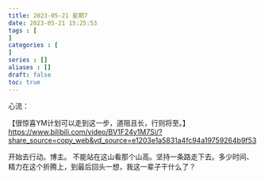 ```yaml
---
title: 2023-05-21 星期7
date: 2023-05-21 15:25:53
tags : [
]
categories : [
]
series : []
aliases : []
draft: false
toc: true
---
```


心流：

【很惊喜YM计划可以走到这一步，道阻且长，行则将至。】 https://www.bilibili.com/video/BV1F24y1M7Si/?share_source=copy_web&vd_source=e1203e1a5831a4fc94a19759264b9f53

开始去行动。博主。
不能站在这山看那个山高。坚持一条路走下去。多少时间、精力在这个折腾上，到最后回头一想，我这一辈子干什么了？